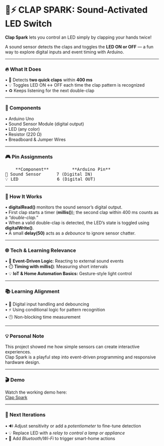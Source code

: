 # 👏⚡ CLAP SPARK: Sound-Activated LED Switch

**Clap Spark** lets you control an LED simply by clapping your hands twice!

A sound sensor detects the claps and toggles the **LED ON or OFF** — a fun way to explore digital inputs and event timing with Arduino.
________________________________________
### 🔥 What It Does

•	🎤 Detects **two quick claps** within **400 ms** <br>
•	💡 Toggles LED ON ↔ OFF each time the clap pattern is recognized <br>
•	♻️ Keeps listening for the next double-clap <br>
________________________________________
### 🧰 Components

•	Arduino Uno <br>
•	Sound Sensor Module (digital output) <br>
•	LED (any color) <br>
•	Resistor (220 Ω) <br>
•	Breadboard & Jumper Wires <br>
________________________________________
### 🎮 Pin Assignments
<pre>
    **Component**	      **Arduino Pin**
🎤 Sound Sensor   	7 (Digital IN)
💡 LED	            6 (Digital OUT)
</pre>
________________________________________
### 🧠 How It Works

•	**digitalRead()** monitors the sound sensor’s digital output. <br>
•	First clap starts a timer (**millis()**); the second clap within 400 ms counts as a _“double-clap.”_ <br>
•	When a valid double-clap is detected, the LED’s state is toggled using **digitalWrite()**. <br>
•	A small **delay(50)** acts as a _debounce_ to ignore sensor chatter. <br>
________________________________________
### 🌐 Tech & Learning Relevance

•	🧩 **Event-Driven Logic**:  Reacting to external sound events <br>
•	⏱️ **Timing with millis()**:  Measuring short intervals <br>
•	💡 **IoT & Home Automation Basics:**  Gesture-style light control <br>
________________________________________
### 📚 Learning Alignment

•	📘 Digital input handling and debouncing <br>
•	⚡ Using conditional logic for pattern recognition <br>
•	🕒 Non-blocking time measurement <br>
________________________________________
### 💡 Personal Note

This project showed me how simple sensors can create interactive experiences. <br>
Clap Spark is a playful step into event-driven programming and responsive hardware design.
________________________________________
### 🎬 Demo

Watch the working demo here:<br>
<a href = "https://drive.google.com/drive/folders/159kdMnc_3x7Yzt_B8PNgPEGcT6C9qvQR">Clap Spark</a>
________________________________________
### 🚀 Next Iterations

•	🔊 Adjust sensitivity or add a _potentiometer_ to fine-tune detection <br>
•	💡 Replace LED with a _relay to control a lamp or appliance_ <br>
•	📶 Add _Bluetooth/Wi-Fi_ to trigger smart-home actions <br>
